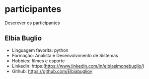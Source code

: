 # participantes
Descrever os participantes

## Elbia Buglio

- Linguagem favorita: python
- Formação: Analista e Desenvolvimento de Sistemas
- Hobbies: filmes e esporte
- Linkedin: https:(https://www.linkedin.com/in/elbiasimonebuglio/)
- Github: https://github.com/Elbiabuglioy
